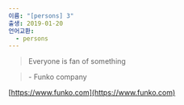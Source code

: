 ```yaml
---
이름: "[persons] 3"
출생: 2019-01-20
언어교환:
  - persons
---
```


> Everyone is fan of something

> \- Funko company

[https://www.funko.com](https://www.funko.com)
